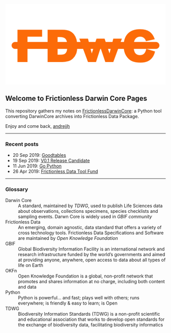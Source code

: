 ![FDwC](images/fdwc.png)
## Welcome to Frictionless Darwin Core Pages
This repository gathers my notes on [FrictionlessDarwinCore](https://github.com/frictionlessdata/FrictionlessDarwinCore): a Python tool converting DarwinCore archives into Frictionless Data Package.

Enjoy and come back,
[andrejjh](https://andrejjh.github.io/)

---
### Recent posts
* 20 Sep 2019: [Goodtables](posts/00004.md)
* 19 Sep 2019: [V0.1 Release Candidate](posts/00003.md)
* 11 Jun 2019: [Go Python](posts/00002.md)
* 26 Apr 2019: [Frictionless Data Tool Fund](posts/00001.md)

---
### Glossary
<dl>
<dt>Darwin Core</dt>
<dd>A standard, maintained by <i>TDWG</i>, used to publish Life Sciences data about observations, collections specimens, species checklists and sampling events. Darwn Core is widely used in <i>GBIF community</i></dd>
<dt>Frictionless Data</dt>
<dd>An emerging, domain agnostic, data standard that offers a variety of cross technology tools. Frictionless Data Specifications and Software are maintained by <i>Open Knowledge Foundation</i></dd>
<dt>GBIF</dt>
<dd>Global Biodiversity Information Facility is an international network and research infrastructure funded by the world’s governments and aimed at providing anyone, anywhere, open access to data about all types of life on Earth</dd>
<dt>OKFn</dt>
<dd> Open Knowledge Foundation is a global, non-profit network that promotes and shares information at no charge, including both content and data</dd>
<dt>Python</dt>
<dd>Python is powerful... and fast; plays well with others; runs everywhere; is friendly & easy to learn; is Open</dd>
<dt>TDWG</dt>
<dd>Biodiversity Information Standards (TDWG) is a non-profit scientific and educational association that works to develop open standards for the exchange of biodiversity data, facilitating biodiversity informatics</dd>
</dl>
